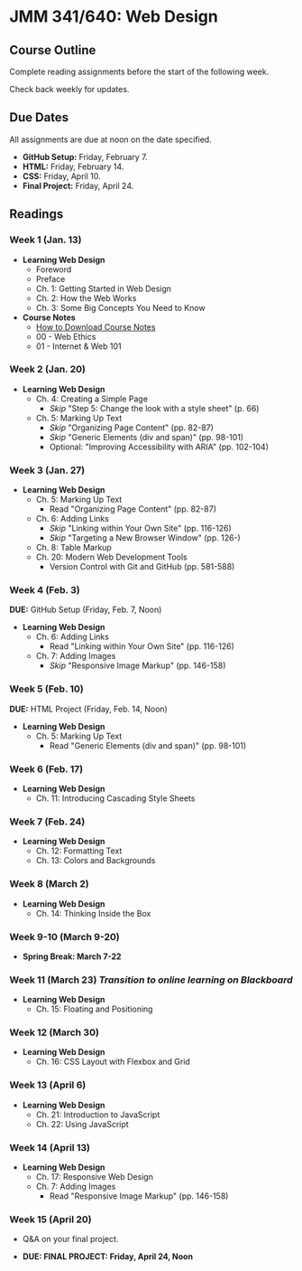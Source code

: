 # JMM 341/640: Web Design
## Course Outline

Complete reading assignments before the start of the following week.

Check back weekly for updates.

## Due Dates

All assignments are due at noon on the date specified.

- **GitHub Setup:** Friday, February 7.
- **HTML:** Friday, February 14.
- **CSS:** Friday, April 10.
- **Final Project:** Friday, April 24.


## Readings

### Week 1 (Jan. 13)

- **Learning Web Design**
  - Foreword
  - Preface
  - Ch. 1: Getting Started in Web Design
  - Ch. 2: How the Web Works
  - Ch. 3: Some Big Concepts You Need to Know
- **Course Notes**
  - [How to Download Course Notes](https://github.com/umiami-web-design/course-notes)
  - 00 - Web Ethics
  - 01 - Internet & Web 101


### Week 2 (Jan. 20)

- **Learning Web Design**
  - Ch. 4: Creating a Simple Page
    - *Skip* "Step 5: Change the look with a style sheet" (p. 66)
  - Ch. 5: Marking Up Text
    - *Skip* "Organizing Page Content" (pp. 82-87)
    - *Skip* "Generic Elements (div and span)" (pp. 98-101)
    - Optional: "Improving Accessibility with ARIA" (pp. 102-104)


### Week 3 (Jan. 27)

- **Learning Web Design**
  - Ch. 5: Marking Up Text
    - Read "Organizing Page Content" (pp. 82-87)
  - Ch. 6: Adding Links
    - *Skip* "Linking within Your Own Site" (pp. 116-126)
    - *Skip* "Targeting a New Browser Window" (pp. 126-)
  - Ch. 8: Table Markup
  - Ch. 20: Modern Web Development Tools
    - Version Control with Git and GitHub (pp. 581-588)


### Week 4 (Feb. 3)

**DUE:** GitHub Setup (Friday, Feb. 7, Noon)

- **Learning Web Design**
  - Ch. 6: Adding Links
    - Read "Linking within Your Own Site" (pp. 116-126)
  - Ch. 7: Adding Images
    - *Skip* "Responsive Image Markup" (pp. 146-158)


### Week 5 (Feb. 10)

**DUE:** HTML Project (Friday, Feb. 14, Noon)

- **Learning Web Design**
  - Ch. 5: Marking Up Text
    - Read "Generic Elements (div and span)" (pp. 98-101)


### Week 6 (Feb. 17)

- **Learning Web Design**
  - Ch. 11: Introducing Cascading Style Sheets


### Week 7 (Feb. 24)

- **Learning Web Design**
  - Ch. 12: Formatting Text
  - Ch. 13: Colors and Backgrounds


### Week 8 (March 2)

- **Learning Web Design**
  - Ch. 14: Thinking Inside the Box


### Week 9-10 (March 9-20)

- **Spring Break: March 7-22**


### Week 11 (March 23) *Transition to online learning on Blackboard*

- **Learning Web Design**
  - Ch. 15: Floating and Positioning


### Week 12 (March 30)

- **Learning Web Design**
  - Ch. 16: CSS Layout with Flexbox and Grid


### Week 13 (April 6)

- **Learning Web Design**
  - Ch. 21: Introduction to JavaScript
  - Ch. 22: Using JavaScript

### Week 14 (April 13)

- **Learning Web Design**
  - Ch. 17: Responsive Web Design
  - Ch. 7: Adding Images
    - Read "Responsive Image Markup" (pp. 146-158)


### Week 15 (April 20)

- Q&A on your final project.

- **DUE: FINAL PROJECT: Friday, April 24, Noon**

